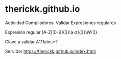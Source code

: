 # therickk.github.io
Actividad Compiladores. Validar Expresiones regulares

Expresión regular
[A-Z][0-9]{3}[a-z]{3}\W{3}

Clave a validar
A111abc¡*?

Servidor
https://therickk.github.io/index.html
